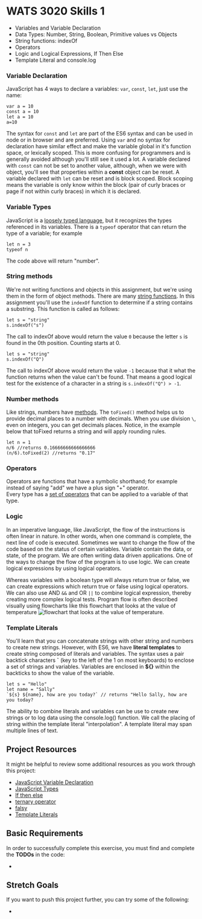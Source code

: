 # WATS 3020 Skills 1
* Variables and Variable Declaration
* Data Types: Number, String, Boolean, Primitive values vs Objects
* String functions: indexOf
* Operators
* Logic and Logical Expressions, If Then Else
* Template Literal and console.log

### Variable Declaration
JavaScript has 4 ways to declare a variables: `var`, `const`, `let`, just use the name:
```
var a = 10
const a = 10
let a = 10
a=10
```
The syntax for `const` and `let` are part of the ES6 syntax and can be used in node or in browser and are preferred.  Using `var` and no syntax for declaration have similar effect and make the variable global in it's function space, or lexically scoped.  This is more confusing for programmers and is generally avoided although you'll still see it used a lot.  A variable declared with `const` can not be set to another value, although, when we were with object, you'll see that properties within a **const** object can be reset.  A variable declared with `let` can be reset and is block scoped.  Block scoping means the variable is only know within the block (pair of curly braces or page if not within curly braces) in which it is declared.

### Variable Types
JavaScript is a [loosely typed language](https://en.wikipedia.org/wiki/Strong_and_weak_typing), but it recognizes the types referenced in its variables.  There is a `typeof` operator that can return the type of a variable; for example
```
let n = 3
typeof n
```
The code above will return "number".  

### String methods
We're not writing functions and objects in this assignment, but we're using them in the form of object methods. There are many [string functions](https://developer.mozilla.org/en-US/docs/Web/JavaScript/Reference/Global_Objects/String).  In this assignment you'll use the `indexOf` function to determine if a string contains a substring. This function is called as follows:
```
let s = "string"
s.indexOf("s")
```
The call to indexOf above would return the value `0` because the letter `s` is found in the 0th position.  Counting starts at 0.  

```
let s = "string"
s.indexOf("Q")
```
The call to indexOf above would return the value `-1` because that it what the function returns when the value can't be found.  That means a good logical test for the existence of a character in a string is `s.indexOf("Q") > -1`.

### Number methods
Like strings, numbers have [methods](https://www.w3schools.com/js/js_number_methods.asp). The `toFixed()` method helps us to provide decimal places to a number with decimals.  When you use division `\`, even on integers, you can get decimals places.  Notice, in the example below that toFixed returns a string and will apply rounding rules.
```
let n = 1
n/6 //returns 0.16666666666666666
(n/6).toFixed(2) //returns "0.17"

```

### Operators
Operators are functions that have a symbolic shorthand; for example instead of saying "add" we have a plus sign "+" operator.  
Every type has a [set of operators](https://www.w3schools.com/jsref/jsref_operators.asp) that can be applied to a variable of that type.

### Logic
In an imperative language, like JavaScript, the flow of the instructions is often linear in nature. In other words, when one command is complete, the next line of code is executed.  Sometimes we want to change the flow of the code based on the status of certain variables.  Variable contain the data, or state, of the program.  We are often writing data driven applications.  One of the ways to change the flow of the program is to use logic.  We can create logical expressions by using logical operators.  

Whereas variables with a boolean type will always return true or false, we can create expressions which return true or false using logical operators.  We can also use AND `&&` and OR `||` to combine logical expression, thereby creating more complex logical tests.  Program flow is often described visually using flowcharts like this flowchart that looks at the value of temperature ![flowchart that looks at the value of temperature](https://www.edrawsoft.com/flowchart/images/flowchart-simple-sample.png).

### Template Literals
You'll learn that you can concatenate strings with other string and numbers to create new strings.  However, with ES6, we have **literal templates** to create string composed of literals and variables.  The syntax uses a pair backtick characters **`** (key to the left of the 1 on most keyboards) to enclose a set of strings and variables.  Variables are enclosed in **${}** within the backticks to show the value of the variable.
```
let s = "Hello"
let name = "Sally"
`${s} ${name}, how are you today?` // returns "Hello Sally, how are you today?
```
The ability to combine literals and variables can be use to create new strings or to log data using the console.log() function.  We call the placing of string within the template literal "interpolation".  A template literal may span multiple lines of text.

## Project Resources

It might be helpful to review some additional resources as you work through
this project:

* [JavaScript Variable Declaration](https://developer.mozilla.org/en-US/docs/Web/JavaScript/Guide/Grammar_and_types#Declarations)
* [JavaScript Types](https://developer.mozilla.org/en-US/docs/Web/JavaScript/Data_structures)
* [If then else](https://developer.mozilla.org/en-US/docs/Web/JavaScript/Reference/Statements/if...else)
* [ternary operator](https://developer.mozilla.org/en-US/docs/Web/JavaScript/Reference/Operators/Conditional_Operator)
* [falsy](https://developer.mozilla.org/en-US/docs/Glossary/Falsy)
* [Template Literals](https://developer.mozilla.org/en-US/docs/Web/JavaScript/Reference/Template_literals)

## Basic Requirements

In order to successfully complete this exercise, you must find and complete the **TODOs** in the code:

* 

## Stretch Goals

If you want to push this project further, you can try some of the following:

* 
